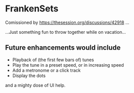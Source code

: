 # FrankenSets

Comissioned by https://thesession.org/discussions/42918 ... 

...Just something fun to throw together while on vacation...

## Future enhancements would include

- Playback of (the first few bars of) tunes
- Play the tune in a preset speed, or in increasing speed
- Add a metronome or a click track
- Display the dots

and a mighty dose of UI help.